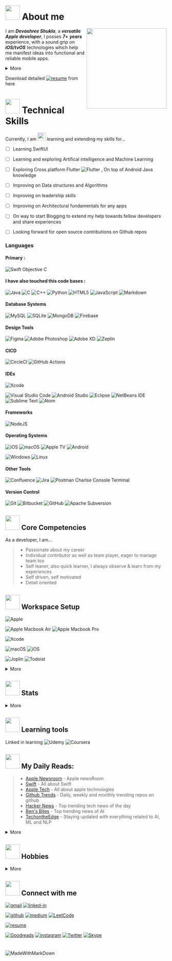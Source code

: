 # <img src="https://i.imgur.com/DGhmVO5.gif" width="45" />  About me

<img align="right" src="https://i.imgur.com/x8XclAA.gif" width="250" />

I am **_Devashree Shukla_**, a **_versatile Apple developer_**, I posses <!--timespan:start(%d)(2015-06-01)-->**_7_+**<!--timespan:end(%d)(2015-06-05)--> **_years_** experience, with a sound grip on **_iOS/tvOS_** technologies which help me manifest ideas into functional and reliable mobile apps.

<details><summary>More</summary>
<p>

Currently, I am working with [Robosoft Technologies](https://www.robosoftin.com) team as a **_Senior Software Engineer_** to help them on simplyfying lives through digital transformations. I have been part of 2 Major projects, including Discovery's OTT platform and Govt's Income tax mobile apps for the goverment. 

> I utilise my knowledge  & skill-set in versatile ways to deliver values. I admire being a guide to all the junior team members and help them onboard and navigate the projects. I was recently awareded for being a emerging team-lead for one of the core modules in my OTT project. I've succesfully tackled time-sensitive high-priority tasks by collaborating with various stackholders precisely, along with my software development activities, resulted in avoiding compliance issues for the company. This gave me a lot of new insights & great learning opportuinities. I always focus on being invaluable asset for the companies I have worked with.

</p>
</details>



Download detailed  [![resume](https://img.shields.io/badge/Resume-4285F4?style=for-the-badge&logo=read-the-docs&logoColor=white)](https://drive.google.com/file/d/1os71aS26liSNITBMNaP-_RHYYGL2BooC/view?usp=share_link)  from here



# <img src="https://i.imgur.com/bgHtgeD.gif" width="45" /> Technical Skills 

Currently, I am <img src="https://i.imgur.com/S6FxPht.gif" width="25" /> learning and extending my skills for...
- [ ] Learning SwiftUI
- [ ] Learning and exploring Artifical intelligence and Machine Learning
- [ ] Exploring Cross platform Flutter ![Flutter](https://img.shields.io/badge/Flutter-%2302569B.svg?style=for-the-badge&logo=Flutter&logoColor=white) , On top of Android Java knowledge
- [ ] Improving on Data structures and Algorithms
- [ ] Improving on leadership skills 
- [ ] Improving on Architectural fundamentals for any apps
- [ ] On way to start Blogging to extend my help towards fellow developers and share experiences
- [ ] Looking forward for open source contributions on Github repos


  
### Languages

  #### Primary : 
  
  ![Swift](https://img.shields.io/badge/swift-F54A2A?style=for-the-badge&logo=swift&logoColor=white)
  Objective C
  
  #### I have also touched this code bases :
  
  ![Java](https://img.shields.io/badge/java-%23ED8B00.svg?style=for-the-badge&logo=java&logoColor=white)
  ![C](https://img.shields.io/badge/c-%2300599C.svg?style=for-the-badge&logo=c&logoColor=white)
  ![C++](https://img.shields.io/badge/c++-%2300599C.svg?style=for-the-badge&logo=c%2B%2B&logoColor=white)
  ![Python](https://img.shields.io/badge/python-3670A0?style=for-the-badge&logo=python&logoColor=ffdd54)
  ![HTML5](https://img.shields.io/badge/html5-%23E34F26.svg?style=for-the-badge&logo=html5&logoColor=white)
  ![JavaScript](https://img.shields.io/badge/javascript-%23323330.svg?style=for-the-badge&logo=javascript&logoColor=%23F7DF1E)
  ![Markdown](https://img.shields.io/badge/markdown-%23000000.svg?style=for-the-badge&logo=markdown&logoColor=white)
  
  
  
  #### Database Systems
  
  ![MySQL](https://img.shields.io/badge/mysql-%2300f.svg?style=for-the-badge&logo=mysql&logoColor=white)
  ![SQLite](https://img.shields.io/badge/sqlite-%2307405e.svg?style=for-the-badge&logo=sqlite&logoColor=white)
  ![MongoDB](https://img.shields.io/badge/MongoDB-%234ea94b.svg?style=for-the-badge&logo=mongodb&logoColor=white)
  ![Firebase](https://img.shields.io/badge/Firebase-039BE5?style=for-the-badge&logo=Firebase&logoColor=white)
  
  
  
  #### Design Tools

  ![Figma](https://img.shields.io/badge/figma-%23F24E1E.svg?style=for-the-badge&logo=figma&logoColor=white)
  ![Adobe Photoshop](https://img.shields.io/badge/adobe%20photoshop-%2331A8FF.svg?style=for-the-badge&logo=adobe%20photoshop&logoColor=white)
  ![Adobe XD](https://img.shields.io/badge/Adobe%20XD-470137?style=for-the-badge&logo=Adobe%20XD&logoColor=#FF61F6)
  ![Zeplin](https://aleen42.github.io/badges/src/zeplin.svg)
  
  

  #### CICD
  
  ![CircleCI](https://img.shields.io/badge/circle%20ci-%23161616.svg?style=for-the-badge&logo=circleci&logoColor=white)
  ![GitHub Actions](https://img.shields.io/badge/github%20actions-%232671E5.svg?style=for-the-badge&logo=githubactions&logoColor=white)
  
  
 
  #### IDEs

  ![Xcode](https://img.shields.io/badge/Xcode-007ACC?style=for-the-badge&logo=Xcode&logoColor=white)
  

  ![Visual Studio Code](https://img.shields.io/badge/Visual%20Studio%20Code-0078d7.svg?style=for-the-badge&logo=visual-studio-code&logoColor=white)
  ![Android Studio](https://img.shields.io/badge/Android%20Studio-3DDC84.svg?style=for-the-badge&logo=android-studio&logoColor=white)
  ![Eclipse](https://img.shields.io/badge/Eclipse-FE7A16.svg?style=for-the-badge&logo=Eclipse&logoColor=white)
  ![NetBeans IDE](https://img.shields.io/badge/NetBeansIDE-1B6AC6.svg?style=for-the-badge&logo=apache-netbeans-ide&logoColor=white)
  ![Sublime Text](https://img.shields.io/badge/sublime_text-%23575757.svg?style=for-the-badge&logo=sublime-text&logoColor=important)
  ![Atom](https://img.shields.io/badge/Atom-%2366595C.svg?style=for-the-badge&logo=atom&logoColor=white)
  
  

  #### Frameworks 

  ![NodeJS](https://img.shields.io/badge/node.js-6DA55F?style=for-the-badge&logo=node.js&logoColor=white)



  #### Operating Systems
  
  ![iOS](https://img.shields.io/badge/iOS-000000?style=for-the-badge&logo=ios&logoColor=white)
  ![macOS](https://img.shields.io/badge/mac%20os-000000?style=for-the-badge&logo=macos&logoColor=F0F0F0)
  ![Apple TV](https://img.shields.io/badge/Apple%20TV-000000?style=for-the-badge&logo=Apple%20TV&logoColor=white)
  ![Android](https://img.shields.io/badge/Android-3DDC84?style=for-the-badge&logo=android&logoColor=white)
  
  ![Windows](https://img.shields.io/badge/Windows-0078D6?style=for-the-badge&logo=windows&logoColor=white)
  ![Linux](https://img.shields.io/badge/Linux-FCC624?style=for-the-badge&logo=linux&logoColor=black)



  #### Other Tools
  
  ![Confluence](https://img.shields.io/badge/confluence-%23172BF4.svg?style=for-the-badge&logo=confluence&logoColor=white)
  ![Jira](https://img.shields.io/badge/jira-%230A0FFF.svg?style=for-the-badge&logo=jira&logoColor=white)
  ![Postman](https://img.shields.io/badge/Postman-FF6C37?style=for-the-badge&logo=postman&logoColor=white)
  Charlse
  Console
  Terminal
  
  
  
  #### Version Control 
  
  ![Git](https://img.shields.io/badge/git-%23F05033.svg?style=for-the-badge&logo=git&logoColor=white)
  ![Bitbucket](https://img.shields.io/badge/bitbucket-%230047B3.svg?style=for-the-badge&logo=bitbucket&logoColor=white)
  ![GitHub](https://img.shields.io/badge/github-%23121011.svg?style=for-the-badge&logo=github&logoColor=white)
  ![Apache Subversion](https://img.shields.io/badge/subversion-%23809CC9.svg?style=for-the-badge&logo=subversion&logoColor=white)
  
  

## <img src="https://i.imgur.com/lc6xs5e.gif" width="45" />  Core Competencies 
  As a developer, I am...
> - Passionate about my career
> - Individual contributor as well as team player, eager to manage team too
> - Self leaner, also quick learner, I always observe & learn from my experiences
> - Self driven, self motivated
> - Detail oriented



## <img src="https://user-images.githubusercontent.com/38584944/208281549-8adc00da-5b9a-49d0-9d03-748432e9dbf7.gif" width="45"> Workspace Setup

![Apple](https://img.shields.io/badge/Apple_iPhone_11-%23000000.svg?style=for-the-badge&logo=apple&logoColor=white)

![Apple Macbook Air](https://img.shields.io/badge/Apple-MacBook_Air_M2_13_INCH_2022-999999?style=for-the-badge&logo=apple&logoColor=white)
![Apple Macbook Pro](https://img.shields.io/badge/Apple-MacBook_Pro_INTEL_I9_16_INCH_2019-999999?style=for-the-badge&logo=apple&logoColor=white)

![Xcode](https://img.shields.io/badge/Xcode-14-007ACC?style=for-the-badge&logo=Xcode&logoColor=white)

![macOS](https://img.shields.io/badge/mac%20os_13.0.1-000000?style=for-the-badge&logo=apple&logoColor=white)
![iOS](https://img.shields.io/badge/iOS_16.4-000000?style=for-the-badge&logo=ios&logoColor=white)

![Joplin](https://img.shields.io/badge/Joplin-1071D3?style=for-the-badge&logo=joplin&logoColor=white)
![Todoist](https://img.shields.io/badge/Todoist-E44332?style=for-the-badge&logo=todoist&logoColor=white)
  
<details><summary>More</summary>
<p>
  
![Google Chrome](https://img.shields.io/badge/Google%20Chrome-4285F4?style=for-the-badge&logo=GoogleChrome&logoColor=white)
![Safari](https://img.shields.io/badge/Safari-000000?style=for-the-badge&logo=Safari&logoColor=white)

![Dropbox](https://img.shields.io/badge/Dropbox-%233B4D98.svg?style=for-the-badge&logo=Dropbox&logoColor=white)
![Google Drive](https://img.shields.io/badge/Google%20Drive-4285F4?style=for-the-badge&logo=googledrive&logoColor=white)
![OneDrive](https://img.shields.io/badge/OneDrive-white?style=for-the-badge&logo=Microsoft%20OneDrive&logoColor=0078D4)
<!-- Add photo -->
  
</p>
</details>


## <img src="https://i.imgur.com/MRoZbvg.gif" width="45" /> Stats 

<div align="left">
  <details><summary>More</summary>
  <p>
    
  Github Profile Trophies :
  </br>
  <div align="center">
      <img src="https://github-profile-trophy.vercel.app/?username=devashree-shukla&row=1&column=6&margin-h=8&theme=gruvbox&count_private=true&margin-w=15" alt="Devashree's Github Profile Trophies" />
     </br>
     </br>
      <img src="https://github-readme-stats.vercel.app/api?username=devashree-shukla&show_icons=true&theme=github_dark" alt="Devashree's GitHub Stats">
      </br>
      </br>
      <img src="https://github-readme-stats.vercel.app/api/top-langs/?username=devashree-shukla&langs_count=10&theme=github_dark" alt="Devashree's GitHub Top Languages used">
      </br>
      </br>
      <img src="https://github-profile-summary-cards.vercel.app/api/cards/profile-details?username=devashree-shukla&theme=github_dark" alt="Devashree's GitHub Profile Summary">
      </br>
      </br>
      <img src="https://github-readme-streak-stats.herokuapp.com/?user=devashree-shukla&theme=blue-green" alt="Devashree's Streaks">
      </br>
      </br>
      <img src="https://visitor-badge.laobi.icu/badge?page_id=devashree-shukla.devashree-shukla" alt="Devashree's GitHub Visitors">
      </br>
      </br>
   </div>
   </br>
   </br>
   </br>
   
   </p>
  </details>
</div>



## <img src="https://i.imgur.com/S6FxPht.gif" width="45" /> Learning tools

Linked in learning
![Udemy](https://img.shields.io/badge/Udemy-A435F0?style=for-the-badge&logo=Udemy&logoColor=white)
![Coursera](https://img.shields.io/badge/Coursera-%230056D2.svg?style=for-the-badge&logo=Coursera&logoColor=white)



## <img src="https://user-images.githubusercontent.com/38584944/208281549-8adc00da-5b9a-49d0-9d03-748432e9dbf7.gif" width="45"> My Daily Reads:

> - [Apple Newsroom](https://www.apple.com/newsroom/) - Apple newsRoom
> - [Swift](https://docs.swift.org/swift-book/) - All about Swift 
> - [Apple Tech](https://developer.apple.com/documentation/technologies) - All about apple technologies
> - [Github Trends](https://github.com/trending/) - Daily, weekly and monthly trending repos on github
> - [Hacker News](https://news.ycombinator.com/) - Top trending tech news of the day
> - [Ben's Bites](https://www.bensbites.co) - Top trending news of AI
> - [TechontheEdge](https://www.techontheedge.com/) - Staying updated with everything related to AI, ML and NLP

<details><summary>More</summary>
<p>
  
> - [Volv](https://volvapp.page.link/BSQ4) - News of the day
> - [Lobsters](https://lobste.rs/) - To Find Geekish articles catching eyes of the nerds!
> - [TechURLS](https://techurls.com/) - Aggregator site for all popular tech news sources
> - [DevURLS](https://devurls.com/) - Aggregator site for all popular Developer news sources
> - [SciURLS](https://sciurls.com/) - Aggregator site for all popular Scientific Research sources
> - [FinURLS](https://finurls.com/) - Aggregator site for all popular Financial Management sources
  
</p>
</details>


## <img src="https://i.imgur.com/lc6xs5e.gif" width="45" />  Hobbies

<details><summary>More</summary>
<p>
  
Outside the planetary of technologies and digital system, I enjoy pushing myself to develop new skills. My hobbies range from <img src="https://i.imgur.com/gDvk7LG.gif" width="25" /> Writing Poems, and touch tying to some whacky/creative ones like writing with my left hand, dressing up etc. Keep trying new expressions and good deeds.

I am also a <img src="https://i.imgur.com/vEduRau.gif" width="25" /> health enthusiat, love doing <img src="https://i.imgur.com/hcvXLSp.gif" width="25" /> walking and <img src="https://i.imgur.com/JJiFmWD.gif" width="25" /> meditations. I love ![Fitbit](https://img.shields.io/badge/fitbit-00B0B9?style=for-the-badge&logo=fitbit&logoColor=white)

I also love <img src="https://i.imgur.com/PqOiOdO.gif" width="25" /> reading books on personal development & financial literacy. My favorite ones are The Monk who sold his ferrari by Robin Sharma, Alchemist by Paulo Coelho in the genre of personal development and Rich Dad Poor Dad by Robert Kiyosaki in the genre of financial literacy.

I love <img src="https://i.imgur.com/4kCZkzu.gifbackpacking" width="25" /> backpacking and adventerous travelling too. I have been on solo trips to Rishikeash-UT in 2022, Mumbai in 2022, Gwalior in 2021, Kerala in 2019, Karnataka in 2017-2018, Goa in 2015 etc and a lot more to go !!
  
</p>
</details>


## <img src="https://i.imgur.com/YBAIdQC.gif" width="45" /> Connect with me 

[![gmail](https://img.shields.io/badge/Gmail-D14836?style=for-the-badge&logo=Gmail&logoColor=white)](mailto:shukladevashree963@gmail.com)
[![linked-in](https://img.shields.io/badge/Linked_In-0077B5?style=for-the-badge&logo=LinkedIn&logoColor=white)](https://www.linkedin.com/in/devashree-shukla/)


[![github](https://img.shields.io/badge/GitHub-000000?style=for-the-badge&logo=GitHub&logoColor=white)](https://github.com/devashree-shukla)
[![medium](https://img.shields.io/badge/medium-000000?style=for-the-badge&logo=medium&logoColor=white)](https://devashree-shukla.medium.com/)
[![LeetCode](https://img.shields.io/badge/LeetCode-000000?style=for-the-badge&logo=LeetCode&logoColor=#d16c06)](https://leetcode.com/DevashreeShukla/)

[![resume](https://img.shields.io/badge/Resume-4285F4?style=for-the-badge&logo=read-the-docs&logoColor=white)](https://drive.google.com/file/d/1os71aS26liSNITBMNaP-_RHYYGL2BooC/view?usp=share_link)
<!-- [![portfolio](https://img.shields.io/badge/Portfolio-5340ff?style=for-the-badge&logo=Google-chrome&logoColor=white)](https://tapajyoti-bose.vercel.app/) -->

[![Goodreads](https://img.shields.io/badge/Goodreads-F3F1EA?style=for-the-badge&logo=goodreads&logoColor=372213)](https://goodreads.com/devashree-shukla)
[![instagram](https://img.shields.io/badge/Instagram-E4405F?style=for-the-badge&logo=instagram&logoColor=white)](https://www.instagram.com/oatza_1/)
[![Twitter](https://img.shields.io/badge/Twitter-%231DA1F2.svg?style=for-the-badge&logo=Twitter&logoColor=white)](https://twitter.com/devashri_iosdev)
[![Skype](https://img.shields.io/badge/Skype-%2300AFF0.svg?style=for-the-badge&logo=Skype&logoColor=white)](https://join.skype.com/invite/aFlR16NXozWQ)


#
![MadeWithMarkDown](https://img.shields.io/badge/Made%20with-Markdown-1f425f.svg)


 <!--   #### Testing  -->
<!-- Unit testing, XCUITest --> 

<!-- - 🤖 &nbsp; I am also I, OOPS, Agile, Best coding skills, Protocols, MVVM-C, VIPER, TDD etc, accessibility, crashlytics, blueshift, Coordinator reactive patterns, APNS -> firbase, APNS, BS, -->
  
<!-- #### - Servers --> 
<!-- expressvpn, proton vpn -->

<!-- #### - Prtoject domains

<!-- #### RSS link ![Rss](https://img.shields.io/badge/rss-F88900?style=for-the-badge&logo=rss&logoColor=white) --> 

<!-- sw ethics, leader ethis  -->
<!-- sw 
- Break down problem into pieces 
- Take 100% ownership
- Be confident
- Don't hesitate to ask help
- over deliver to be achieve the absolute best performance of yourself
- keep doing without focusing on results, nothing is waste, you will get outcome eventually 

Leader 
- Be Giver 
- Make concrete plan and evaluate over time 
- Coordinate well between peers
- Pair programming for critical issues
- 
-->


<!-- #### - Blogs  -->


<!-- [!["Buy Me A Coffee"](https://www.buymeacoffee.com/assets/img/custom_images/orange_img.png)](https://www.buymeacoffee.com/anildewani) -->

<!-- Certificates / appreciations -->
